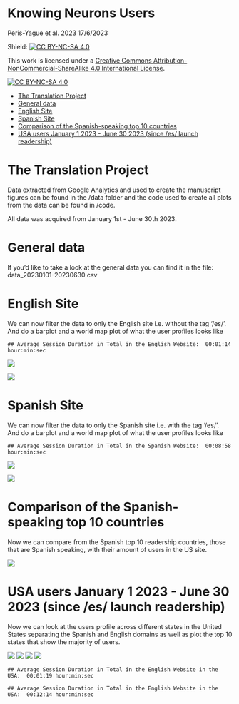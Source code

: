 Knowing Neurons Users
================
Peris-Yague et al. 2023
17/6/2023

Shield: [![CC BY-NC-SA 4.0][cc-by-nc-sa-shield]][cc-by-nc-sa]

This work is licensed under a
[Creative Commons Attribution-NonCommercial-ShareAlike 4.0 International License][cc-by-nc-sa].

[![CC BY-NC-SA 4.0][cc-by-nc-sa-image]][cc-by-nc-sa]

[cc-by-nc-sa]: http://creativecommons.org/licenses/by-nc-sa/4.0/
[cc-by-nc-sa-image]: https://licensebuttons.net/l/by-nc-sa/4.0/88x31.png
[cc-by-nc-sa-shield]: https://img.shields.io/badge/License-CC%20BY--NC--SA%204.0-lightgrey.svg

  - [The Translation Project](#the-translation-project)
  - [General data](#general-data)
  - [English Site](#english-site)
  - [Spanish Site](#spanish-site)
  - [Comparison of the Spanish-speaking top 10
    countries](#comparison-of-the-spanish-speaking-top-10-countries)
  - [USA users January 1 2023 - June 30 2023 (since /es/ launch
    readership)](#usa-users-january-1-2023---june-30-2023-since-es-launch-readership)

# The Translation Project

Data extracted from Google Analytics and used to create the manuscript figures can be found in the /data folder and the code used to create all plots from the data can be found in /code. 

All data was acquired from January 1st - June 30th 2023. 

# General data

If you’d like to take a look at the general data you can find it in the
file: data\_20230101-20230630.csv


# English Site

We can now filter the data to only the English site i.e. without the tag
‘/es/’. And do a barplot and a world map plot of what the user profiles
looks like
    
    ## Average Session Duration in Total in the English Website:  00:01:14 hour:min:sec


![](README_files/readership_analysis_KN_files/figure-gfm/unnamed-chunk-3-1.png)<!-- -->


![](README_files/readership_analysis_KN_files/figure-gfm/unnamed-chunk-3-2.png)<!-- -->

# Spanish Site

We can now filter the data to only the Spanish site i.e. with the tag
‘/es/’. And do a barplot and a world map plot of what the user
profiles looks like

    ## Average Session Duration in Total in the Spanish Website:  00:08:58 hour:min:sec


![](README_files/readership_analysis_KN_files/figure-gfm/unnamed-chunk-4-1.png)<!-- -->

![](README_files/readership_analysis_KN_files/figure-gfm/unnamed-chunk-4-2.png)<!-- -->

# Comparison of the Spanish-speaking top 10 countries

Now we can compare from the Spanish top 10 readership countries, those
that are Spanish speaking, with their amount of users in the US site.

![](README_files/readership_analysis_KN_files/figure-gfm/unnamed-chunk-5-1.png)<!-- -->

# USA users January 1 2023 - June 30 2023 (since /es/ launch readership)

Now we can look at the users profile across different states in the
United States separating the Spanish and English domains as well as plot
the top 10 states that show the majority of users.

  
![](README_files/readership_analysis_KN_files/figure-gfm/unnamed-chunk-6-1.png)<!---->
![](README_files/readership_analysis_KN_files/figure-gfm/unnamed-chunk-6-3.png)<!---->
![](README_files/readership_analysis_KN_files/figure-gfm/unnamed-chunk-6-2.png)<!---->
![](README_files/readership_analysis_KN_files/figure-gfm/unnamed-chunk-6-4.png)<!-- -->

    ## Average Session Duration in Total in the English Website in the USA:  00:01:19 hour:min:sec

    ## Average Session Duration in Total in the English Website in the USA:  00:12:14 hour:min:sec

